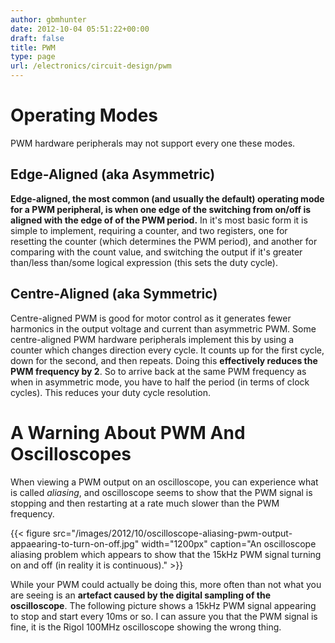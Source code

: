 ```yaml
---
author: gbmhunter
date: 2012-10-04 05:51:22+00:00
draft: false
title: PWM
type: page
url: /electronics/circuit-design/pwm
---
```


# Operating Modes

PWM hardware peripherals may not support every one these modes.

## Edge-Aligned (aka Asymmetric)

**Edge-aligned, the most common (and usually the default) operating mode for a PWM peripheral, is when one edge of the switching from on/off is aligned with the edge of of the PWM period.** In it's most basic form it is simple to implement, requiring a counter, and two registers, one for resetting the counter (which determines the PWM period), and another for comparing with the count value, and switching the output if it's greater than/less than/some logical expression (this sets the duty cycle).

## Centre-Aligned (aka Symmetric)

Centre-aligned PWM is good for motor control as it generates fewer harmonics in the output voltage and current than asymmetric PWM. Some centre-aligned PWM hardware peripherals implement this by using a counter which changes direction every cycle. It counts up for the first cycle, down for the second, and then repeats. Doing this **effectively reduces the PWM frequency by 2**. So to arrive back at the same PWM frequency as when in asymmetric mode, you have to half the period (in terms of clock cycles). This reduces your duty cycle resolution.

# A Warning About PWM And Oscilloscopes

When viewing a PWM output on an oscilloscope, you can experience what is called _aliasing_, and oscilloscope seems to show that the PWM signal is stopping and then restarting at a rate much slower than the PWM frequency.

{{< figure src="/images/2012/10/oscilloscope-aliasing-pwm-output-appaearing-to-turn-on-off.jpg" width="1200px" caption="An oscilloscope aliasing problem which appears to show that the 15kHz PWM signal turning on and off (in reality it is continuous)."  >}}

While your PWM could actually be doing this, more often than not what you are seeing is an **artefact caused by the digital sampling of the oscilloscope**. The following picture shows a 15kHz PWM signal appearing to stop and start every 10ms or so. I can assure you that the PWM signal is fine, it is the Rigol 100MHz oscilloscope showing the wrong thing.
